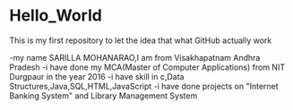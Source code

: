 # Hello_World
This is my first repository to let the idea that what GitHub actually work


-my name SARILLA MOHANARAO,I am from Visakhapatnam Andhra Pradesh
-i have done my MCA(Master of Computer Applications) from NIT Durgpaur in the year 2016
-i have skill in c,Data Structures,Java,SQL,HTML,JavaScript
-i have done projects on "Internet Banking System" and Library Management System
